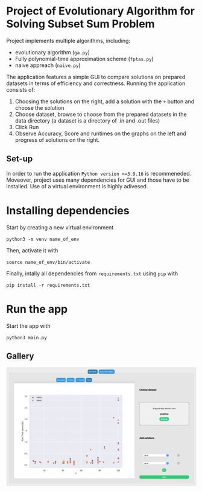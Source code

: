 # Project of Evolutionary Algorithm for Solving Subset Sum Problem

Project implements multiple algorithms, including:
- evolutionary algorithm (`ga.py`)
- Fully polynomial-time approximation scheme (`fptas.py`) 
- naive appreach (`naive.py`)

The application features a simple GUI to compare solutions on prepared datasets in terms of efficiency and correctness. 
Running the application consists of:
1. Choosing the solutions on the right, add a solution with the `+` button and choose the solution
2. Choose dataset, browse to choose from the prepared datasets in the data directory (a dataset is a directory of .in and .out files)
3. Click Run
4. Observe Accuracy, Score and runtimes on the graphs on the left and progress of solutions on the right.

## Set-up
In order to run the application `Python version >=3.9.16` is recommeneded. Moveover, project uses many dependencies for GUI and those have to be installed. Use of a virtual environment is highly adivesed.

# Installing dependencies
Start by creating a new virtual environment
```
python3 -m venv name_of_env
```

Then, activate it with
```
source name_of_env/bin/activate
```

Finally, intally all dependencies from `requirements.txt` using `pip` with
```
pip install -r requirements.txt
```

# Run the app
Start the app with
```
python3 main.py
```

## Gallery
![Test](other/screenshot2.png)